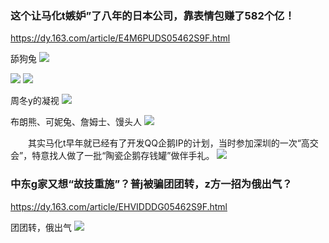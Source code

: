### 这个让马化t嫉妒”了八年的日本公司，靠表情包赚了582个亿！
https://dy.163.com/article/E4M6PUDS05462S9F.html

舔狗兔
<img src="http://dingyue.ws.126.net/NxiSEYk5TmSqpMANkTLeg61ZxZAq1soVabamWbpTuRHiQ1546576659649.gif">

<img src="https://nimg.ws.126.net/?url=http%3A%2F%2Fdingyue.ws.126.net%2Fsh8F0yg4CI6Go46WTulGncqoIh3uJyyruc61FELAEtZdQ1546576659649.jpg&thumbnail=650x2147483647&quality=80&type=jpg">

<img src="https://nimg.ws.126.net/?url=http%3A%2F%2Fdingyue.ws.126.net%2FrKoRQym6SHjXokqRj8vvhalpHKc1h0FfiLD%3Dfg628RrL01546576659649.jpg&thumbnail=650x2147483647&quality=80&type=jpg">

周冬y的凝视
<img src="https://nimg.ws.126.net/?url=http%3A%2F%2Fdingyue.ws.126.net%2FHwn2j%3Dpk0iEOP7jfS6FpbYVEvjsLSVhNb024uChTefkDO1546576659652.jpg&thumbnail=650x2147483647&quality=80&type=jpg">

布朗熊、可妮兔、詹姆士、馒头人
<img src="https://nimg.ws.126.net/?url=http%3A%2F%2Fdingyue.ws.126.net%2FpDu8l8GoGJFJvKZJnvUSQoIG0Ms9mQg7E80NPCfKCwsb31546576659654.jpg&thumbnail=650x2147483647&quality=80&type=jpg">

　　其实马化t早年就已经有了开发QQ企鹅IP的计划，当时参加深圳的一次“高交会”，特意找人做了一批“陶瓷企鹅存钱罐”做伴手礼。
<img src="https://nimg.ws.126.net/?url=http%3A%2F%2Fdingyue.ws.126.net%2FvXScA4yLCtd1gSok1ZhRzmERUfLvBIwZ3mttIBvhjKLco1546576659668.jpg&thumbnail=650x2147483647&quality=80&type=jpg">

### 中东g家又想“故技重施”？普j被骗团团转，z方一招为俄出气？
https://dy.163.com/article/EHVIDDDG05462S9F.html

团团转，俄出气
<img src="https://nimg.ws.126.net/?url=http%3A%2F%2Fdingyue.ws.126.net%2FpDu8l8GoGJFJvKZJnvUSQoIG0Ms9mQg7E80NPCfKCwsb31546576659654.jpg&thumbnail=650x2147483647&quality=80&type=jpg">
